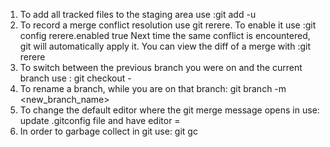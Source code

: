 1. To add all tracked files to the staging area use :git add -u
2. To record a merge conflict resolution use git rerere. To enable it use :git config rerere.enabled true
   Next time the same conflict is encountered, git will automatically apply it. You can view the diff of a merge with :git rerere
3. To switch between the previous branch you were on and the current branch use : git checkout -   
4. To rename a branch, while you are on that branch: git branch -m <new_branch_name>
5. To change the default editor where the git merge  message opens in use: update .gitconfig file and have editor = <your editor>
6. In order to garbage collect in git use: git gc
